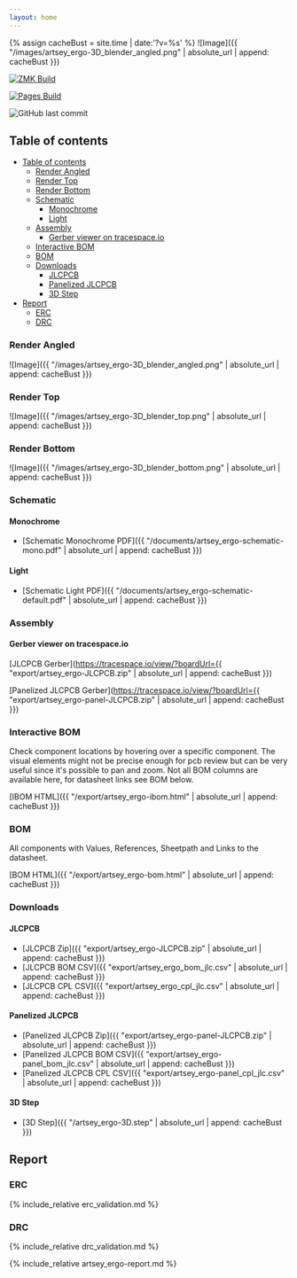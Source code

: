 ```yaml
---
layout: home
---
```


{% assign cacheBust = site.time | date:'?v=%s' %}
![Image]({{ "/images/artsey_ergo-3D_blender_angled.png" | absolute_url | append: cacheBust }})

[![ZMK Build](https://github.com/tmshader/artsey-ergo/actions/workflows/build.yml/badge.svg)](https://github.com/tmshader/artsey-ergo/actions/workflows/build.yml)

[![Pages Build](https://github.com/tmshader/artsey-ergo/actions/workflows/kibot.yml/badge.svg)](https://github.com/tmshader/artsey-ergo/actions/workflows/kibot.yml)

![GitHub last commit](https://img.shields.io/github/last-commit/tmshader/artsey-ergo?link=https%3A%2F%2Fgithub.com%2Ftmshader%2Fartsey-ergo)

## Table of contents

- [Table of contents](#table-of-contents)
  - [Render Angled](#render-angled)
  - [Render Top](#render-top)
  - [Render Bottom](#render-bottom)
  - [Schematic](#schematic)
    - [Monochrome](#monochrome)
    - [Light](#light)
  - [Assembly](#assembly)
    - [Gerber viewer on tracespace.io](#gerber-viewer-on-tracespaceio)
  - [Interactive BOM](#interactive-bom)
  - [BOM](#bom)
  - [Downloads](#downloads)
    - [JLCPCB](#jlcpcb)
    - [Panelized JLCPCB](#panelized-jlcpcb)
    - [3D Step](#3d-step)
- [Report](#report)
  - [ERC](#erc)
  - [DRC](#drc)

### Render Angled

![Image]({{ "/images/artsey_ergo-3D_blender_angled.png" | absolute_url | append: cacheBust }})

### Render Top

![Image]({{ "/images/artsey_ergo-3D_blender_top.png" | absolute_url | append: cacheBust }})

### Render Bottom

![Image]({{ "/images/artsey_ergo-3D_blender_bottom.png" | absolute_url | append: cacheBust }})

### Schematic

#### Monochrome

- [Schematic Monochrome PDF]({{ "/documents/artsey_ergo-schematic-mono.pdf" | absolute_url | append: cacheBust }})

#### Light

- [Schematic Light PDF]({{ "/documents/artsey_ergo-schematic-default.pdf" | absolute_url | append: cacheBust }})

### Assembly

#### Gerber viewer on tracespace.io

[JLCPCB Gerber](https://tracespace.io/view/?boardUrl={{ "export/artsey_ergo-JLCPCB.zip" | absolute_url | append: cacheBust }})

[Panelized JLCPCB Gerber](https://tracespace.io/view/?boardUrl={{ "export/artsey_ergo-panel-JLCPCB.zip" | absolute_url | append: cacheBust }})

### Interactive BOM

Check component locations by hovering over a specific component.
The visual elements might not be precise enough for pcb review but can be very useful since it's possible to pan and zoom.
Not all BOM columns are available here, for datasheet links see BOM below.

[IBOM HTML]({{ "/export/artsey_ergo-ibom.html" | absolute_url | append: cacheBust }})

### BOM

All components with Values, References, Sheetpath and Links to the datasheet.

[BOM HTML]({{ "/export/artsey_ergo-bom.html" | absolute_url | append: cacheBust }})

### Downloads

#### JLCPCB

- [JLCPCB Zip]({{ "export/artsey_ergo-JLCPCB.zip" | absolute_url | append: cacheBust }})
- [JLCPCB BOM CSV]({{ "export/artsey_ergo_bom_jlc.csv" | absolute_url | append: cacheBust }})
- [JLCPCB CPL CSV]({{ "export/artsey_ergo_cpl_jlc.csv" | absolute_url | append: cacheBust }})

#### Panelized JLCPCB

- [Panelized JLCPCB Zip]({{ "export/artsey_ergo-panel-JLCPCB.zip" | absolute_url | append: cacheBust }})
- [Panelized JLCPCB BOM CSV]({{ "export/artsey_ergo-panel_bom_jlc.csv" | absolute_url | append: cacheBust }})
- [Panelized JLCPCB CPL CSV]({{ "export/artsey_ergo-panel_cpl_jlc.csv" | absolute_url | append: cacheBust }})

#### 3D Step

- [3D Step]({{ "/artsey_ergo-3D.step" | absolute_url | append: cacheBust }})

## Report

### ERC

{% include_relative erc_validation.md %}

### DRC

{% include_relative drc_validation.md %}

{% include_relative artsey_ergo-report.md %}
